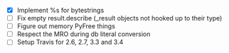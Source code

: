 - [x] Implement %s for bytestrings
- [ ] Fix empty result.describe (\_result objects not hooked up to their type)
- [ ] Figure out memory PyFree things
- [ ] Respect the MRO during db literal conversion
- [ ] Setup Travis for 2.6, 2.7, 3.3 and 3.4
